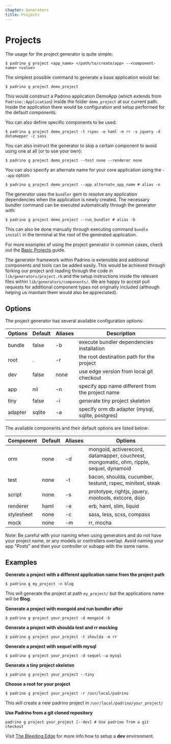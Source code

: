 ```yaml
---
chapter: Generators
title: Projects
---
```


# Projects

The usage for the project generator is quite simple:

```shell
$ padrino g project <app_name> </path/to/create/app> --<component-name> <value>
```

The simplest possible command to generate a base application would be:

```shell
$ padrino g project demo_project
```

This would construct a Padrino application DemoApp (which extends from
`Padrino::Application`) inside the folder `demo_project` at our current path.
Inside the application there would be configuration and setup performed for the
default components.

You can also define specific components to be used:

```shell
$ padrino g project demo_project -t rspec -e haml -m rr -s jquery -d datamapper -c sass
```

You can also instruct the generator to skip a certain component to avoid using
one at all (or to use your own):

```shell
$ padrino g project demo_project --test none --renderer none
```

You can also specify an alternate name for your core application using the
`--app` option:

```shell
$ padrino g project demo_project --app alternate_app_name # alias -n
```

The generator uses the `bundler` gem to resolve any application dependencies
when the application is newly created. The necessary bundler command can be
executed automatically through the generator with:

```shell
$ padrino g project demo_project --run_bundler # alias -b
```

This can also be done manually through executing command `bundle install` in the
terminal at the root of the generated application.

For more examples of using the project generator in common cases, check out the
[Basic Projects](/guides/getting-started/basic-projects "Basic Projects") guide.

The generator framework within Padrino is extensible and additional components
and tools can be added easily. This would be achieved through forking our
project and reading through the code in `lib/generators/project.rb` and the
setup instructions inside the relevant files within
`lib/generators/components/`. We are happy to accept pull requests for
additional component types not originally included (although helping us maintain
them would also be appreciated).

## Options

The project generator has several available configuration options:

Options | Default | Aliases | Description
------- | ------- | ------- | ------------------------------------------------
bundle  | false   | -b      | execute bundler dependencies installation
root    | .       | -r      | the root destination path for the project
dev     | false   | none    | use edge version from local git checkout
app     | nil     | -n      | specify app name different from the project name
tiny    | false   | -i      | generate tiny project skeleton
adapter | sqlite  | -a      | specify orm db adapter (mysql, sqlite, postgres)

The available components and their default options are listed below:

Component  | Default | Aliases | Options
---------- | ------- | ------- | ---------------------------------------------------------------------------------------
orm        | none    | -d      | mongoid, activerecord, datamapper, couchrest, mongomatic, ohm, ripple, sequel, dynamoid
test       | none    | -t      | bacon, shoulda, cucumber, testunit, rspec, minitest, steak
script     | none    | -s      | prototype, rightjs, jquery, mootools, extcore, dojo
renderer   | haml    | -e      | erb, haml, slim, liquid
stylesheet | none    | -c      | sass, less, scss, compass
mock       | none    | -m      | rr, mocha

Note: Be careful with your naming when using generators and do not have your
project name, or any models or controllers overlap. Avoid naming your app
"Posts" and then your controller or subapp with the same name.

## Examples

**Generate a project with a different application name from the project path**

```shell
$ padrino g my_project -n blog
```

This will generate the project at path `my_project/` but the applications name
will be **Blog**.

**Generate a project with mongoid and run bundler after**

```shell
$ padrino g project your_project -d mongoid -b
```

**Generate a project with shoulda test and rr mocking**

```shell
$ padrino g project your_project -t shoulda -m rr
```

**Generate a project with sequel with mysql**

```shell
$ padrino g project your_project -d sequel -a mysql
```

**Generate a tiny project skeleton**

```shell
$ padrino g project your_project --tiny
```

**Choose a root for your project**

```shell
$ padrino g project your_project -r /usr/local/padrino
```

This will create a new padrino project in `/usr/local/padrino/your_project/`

**Use Padrino from a git cloned repository**

```shell
padrino g project your_project [--dev] # Use padrino from a git checkout
```

Visit [The Bleeding Edge](/guides/introduction/the-bleeding-edge "The Bleeding Edge") for
more info how to setup a **dev** environment.
